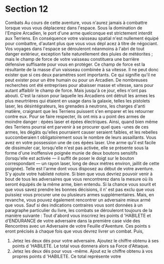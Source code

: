 # Section 12

Combats
Au cours de cette aventure, vous n'aurez jamais à combattre
lorsque  vous vous déplacerez dans l'espace. Sous la domination
de l'Empire Arcadien, le port d'une arme quelconque est
strictement interdit aux Terriens. En conséquence votre vaisseau
spatial n'est nullement équipé pour combattre, d'autant plus que
vous vous dépl acez à titre de négociant. Vos voyages dans
l'espace se dérouleront néanmoins à l'abri de tout danger
extérieur, exception faite naturellement des pluies de météorites
; mais le champ de force de votre vaisseau constituera une
barrière défensive suffisante  pour vous en protéger. Ce champ de
force est la résultante de la masse d'un vaisseau combinée à sa
vitesse. Il ne peut donc exister que si ces deux paramètres sont
importants. Ce qui signifie qu'il ne peut exister pour un être
humain ou pour un Arcadien. De nombreuses recherches ont été
entreprises pour abaisser masse et vitesse, sans pour autant
affaiblir le champ de force. Mais jusqu'à ce jour, elles n'ont pas
abouti. C'est la raison pour laquelle les Arcadiens ont détruit les
armes les plus meurtrières qui étaient en usage dans la galaxie,
telles les pistolets laser, les désintégrateurs, les grenades  à
neutrons, les charges d'anti matière, craignant que les Terriens
puissent s'en emparer et les retourner contre eux. Pour se faire
respecter, ils ont mis a u point des armes de moindre danger :
épées laser et épées électriques. Ainsi, quand bien même des
Terriens pourrai ent parvenir à se procurer quel ques -unes de ces
armes, les dégâts qu'elles pourraient causer seraient faibles, et
les rebelles succomberaien t obligatoirement sous le nombre de
leurs assaillants. Vous avez en votre possession une de ces épées
laser. Une arme qu'il est facile de dissimuler car, lorsqu'elle n'est
pas activée, elle se présente sous la forme d'une inoffensive
poignée munie de deux boutons sensitifs (lorsqu'elle est activée
— il suffit de poser le doigt sur le bouton correspondant — un
rayon laser, long de deux mètres environ, jaillit de cette poignée).
Telle est l'arme dont vous disposez au début de votre aventure.
S'y ajoute votre habileté notoire. Si bien que vous devriez pouvoir
venir à bout de tous les adversaires que vous rencontrerez dans
la mesure où ils seront équipés de la même arme, bien entendu.
Si la chance vous sourit et que vous savez prendre les bonnes
décisions, il n' est pas exclu que vous puissiez vous procurer une
ou plusieurs armes supplémentaires. Mais, en revanche, vous
pouvez également rencontrer un adversaire mieux armé que
vous. Sauf si des indications contraires vous sont données à un
paragraphe particulier du  livre, les combats se dérouleront
toujours de la manière suivante : Tout d'abord vous inscrirez les
points d 'HABlLETE et d'ENDURANCE  de votre adversaire
dans la première case vide des Rencontres avec un Adversaire de
votre  Feuille d'Aventure.  Ces points s eront précisés à chaque
fois que vous devrez livrer un combat. Puis,
1. Jetez les deux dés pour votre adversaire. Ajoutez le chiffre
obtenu à ses points d 'HABlLETE.  Le total vous donnera alors
sa Force d'Attaque.
2. Jetez les deux dés pour vous -même. Ajout ez le chiffre obtenu à
vos propres points d 'HABlLETE.  Ce total représente votre